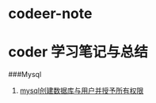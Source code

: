 # codeer-note
# coder 学习笔记与总结


###Mysql
1. [mysql创建数据库与用户并授予所有权限](codeer-note/Mysql/usermanage.md)
